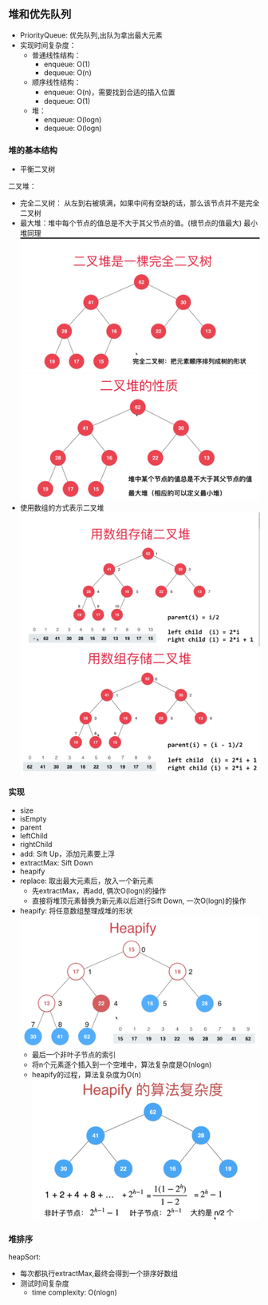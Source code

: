 ## 堆和优先队列

* PriorityQueue: 优先队列,出队为拿出最大元素
* 实现时间复杂度：
  * 普通线性结构：
    * enqueue: O(1)
    * dequeue: O(n)
  * 顺序线性结构：
    * enqueue: O(n)，需要找到合适的插入位置
    * dequeue: O(1)
  * 堆：
    * enqueue: O(logn)
    * dequeue: O(logn)

### 堆的基本结构

* 平衡二叉树

二叉堆：

* 完全二叉树： 从左到右被填满，如果中间有空缺的话，那么该节点并不是完全二叉树
* 最大堆：堆中每个节点的值总是不大于其父节点的值。(根节点的值最大) 最小堆同理
  ![](https://raw.githubusercontent.com/wangkaiwd/drawing-bed/master/20201221205852.png)
  ![](https://raw.githubusercontent.com/wangkaiwd/drawing-bed/master/20201221210138.png)
* 使用数组的方式表示二叉堆
  ![](https://raw.githubusercontent.com/wangkaiwd/drawing-bed/master/20201221211048.png)
  ![](https://raw.githubusercontent.com/wangkaiwd/drawing-bed/master/20201221212044.png)

### 实现

* size
* isEmpty
* parent
* leftChild
* rightChild
* add: Sift Up，添加元素要上浮
* extractMax: Sift Down
* heapify
* replace: 取出最大元素后，放入一个新元素
  * 先extractMax，再add, 俩次O(logn)的操作
  * 直接将堆顶元素替换为新元素以后进行Sift Down, 一次O(logn)的操作
* heapify: 将任意数组整理成堆的形状
  ![](https://raw.githubusercontent.com/wangkaiwd/drawing-bed/master/20201221225054.png)
  * 最后一个非叶子节点的索引
  * 将n个元素逐个插入到一个空堆中，算法复杂度是O(nlogn)
  * heapify的过程，算法复杂度为O(n)
    ![](https://raw.githubusercontent.com/wangkaiwd/drawing-bed/master/20201221230025.png)

### 堆排序

heapSort:

* 每次都执行extractMax,最终会得到一个排序好数组
* 测试时间复杂度
  * time complexity: O(nlogn)
